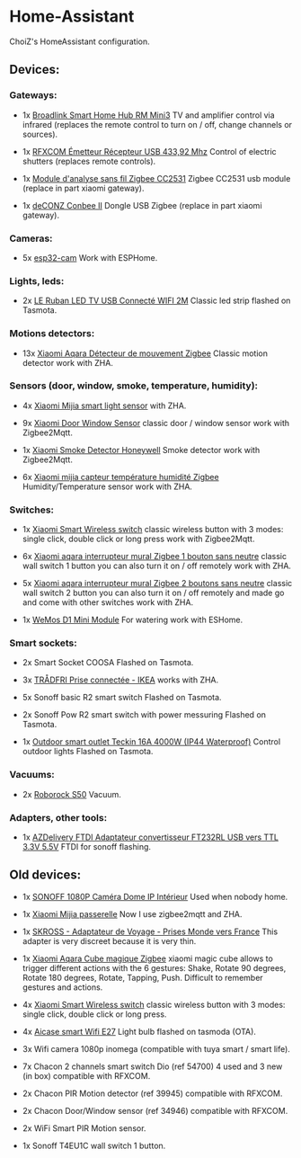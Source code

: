 # Home-Assistant

ChoiZ's HomeAssistant configuration.

## Devices:

### Gateways:

- 1x [Broadlink Smart Home Hub RM Mini3](https://www.amazon.fr/gp/product/B07DPHG521) TV and amplifier control via infrared (replaces the remote control to turn on / off, change channels or sources).

- 1x [RFXCOM Émetteur Récepteur USB 433,92 Mhz](https://www.amazon.fr/gp/product/B07HQYXCV5) Control of electric shutters (replaces remote controls).

- 1x [Module d'analyse sans fil Zigbee CC2531](https://fr.aliexpress.com/item/4000070685708.html) Zigbee CC2531 usb module (replace in part xiaomi gateway).

- 1x [deCONZ Conbee II](https://www.domotique-store.fr/domotique/modules-domotiques/adaptateurs-controleurs-domotiques/1169-phoscon-conbee-2-dongle-usb-zigbee-compatible-jeedom-domoticz-etc.html?search_query=deconz&results=2) Dongle USB Zigbee (replace in part xiaomi gateway).

### Cameras:

- 5x [esp32-cam](https://fr.aliexpress.com/item/32981449079.html) Work with ESPHome.

### Lights, leds:

- 2x [LE Ruban LED TV USB Connecté WIFI 2M](https://www.amazon.fr/gp/product/B07QXMZ7C8) Classic led strip flashed on Tasmota.

### Motions detectors:

- 13x [Xiaomi Aqara Détecteur de mouvement Zigbee](https://fr.aliexpress.com/item/32828696729.html) Classic motion detector work with ZHA.

### Sensors (door, window, smoke, temperature, humidity):

- 4x [Xiaomi Mijia smart light sensor](https://www.aliexpress.com/item/4000468141459.html) with ZHA.

- 9x [Xiaomi Door Window Sensor](https://www.aliexpress.com/item/32714904459.html) classic door / window sensor work with Zigbee2Mqtt.

- 1x [Xiaomi Smoke Detector Honeywell](https://www.aliexpress.com/item/32945252495.html) Smoke detector work with Zigbee2Mqtt.

- 6x [Xiaomi mijia capteur température humidité Zigbee](https://fr.aliexpress.com/item/32714410866.html) Humidity/Temperature sensor work with ZHA.

### Switches:

- 1x [Xiaomi Smart Wireless switch](https://www.aliexpress.com/item/32818007384.html) classic wireless button with 3 modes: single click, double click or long press work with Zigbee2Mqtt.

- 6x [Xiaomi aqara interrupteur mural Zigbee 1 bouton sans neutre](https://fr.aliexpress.com/item/32950175670.html) classic wall switch 1 button you can also turn it on / off remotely work with ZHA.

- 5x [Xiaomi aqara interrupteur mural Zigbee 2 boutons sans neutre](https://fr.aliexpress.com/item/32950175670.html) classic wall switch 2 button you can also turn it on / off remotely and made go and come with other switches work with ZHA.

- 1x [WeMos D1 Mini Module](https://www.aliexpress.com/item/32671752527.html) For watering work with ESHome.

### Smart sockets:

- 2x Smart Socket COOSA Flashed on Tasmota.

- 3x [TRÅDFRI Prise connectée - IKEA](https://www.ikea.com/fr/fr/p/tradfri-prise-connectee-20364476/) works with ZHA.

- 5x Sonoff basic R2 smart switch Flashed on Tasmota.

- 2x Sonoff Pow R2 smart switch with power messuring Flashed on Tasmota.

- 1x [Outdoor smart outlet Teckin 16A 4000W (IP44 Waterproof)](https://www.amazon.fr/gp/product/B07RFN1V6L) Control outdoor lights Flashed on Tasmota.

### Vacuums:

- 2x [Roborock S50](https://fr.aliexpress.com/item/4000034980243.html) Vacuum.

### Adapters, other tools:

- 1x [AZDelivery FTDI Adaptateur convertisseur FT232RL USB vers TTL 3.3V 5.5V](https://www.amazon.fr/gp/product/B01N9RZK6I) FTDI for sonoff flashing.

## Old devices:

- 1x [SONOFF 1080P Caméra Dome IP Intérieur](https://www.amazon.fr/gp/product/B081RFKPGY) Used when nobody home.

- 1x [Xiaomi Mijia passerelle](https://fr.aliexpress.com/item/32821192659.html) Now I use zigbee2mqtt and ZHA.

- 1x [SKROSS - Adaptateur de Voyage - Prises Monde vers France](https://www.amazon.fr/gp/product/B005P21MNW) This adapter is very discreet because it is very thin.

- 1x [Xiaomi Aqara Cube magique Zigbee](https://www.aliexpress.com/item/32854830262.html) xiaomi magic cube allows to trigger different actions with the 6 gestures: Shake, Rotate 90 degrees, Rotate 180 degrees, Rotate, Tapping, Push. Difficult to remember gestures and actions.

- 4x [Xiaomi Smart Wireless switch](https://www.aliexpress.com/item/32818007384.html) classic wireless button with 3 modes: single click, double click or long press.

- 4x [Aicase smart Wifi E27](https://www.amazon.fr/gp/product/B07BTQJG6J) Light bulb flashed on tasmoda (OTA).

- 3x Wifi camera 1080p inomega (compatible with tuya smart / smart life).

- 7x Chacon 2 channels smart switch Dio (ref 54700) 4 used and 3 new (in box) compatible with RFXCOM.

- 2x Chacon PIR Motion detector (ref 39945) compatible with RFXCOM.

- 2x Chacon Door/Window sensor (ref 34946) compatible with RFXCOM.

- 2x WiFi Smart PIR Motion sensor.

- 1x Sonoff T4EU1C wall switch 1 button.
